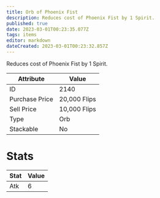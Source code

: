 ```yaml
---
title: Orb of Phoenix Fist
description: Reduces cost of Phoenix Fist by 1 Spirit.
published: true
date: 2023-03-01T00:23:35.077Z
tags: items
editor: markdown
dateCreated: 2023-03-01T00:23:32.857Z
---
```


Reduces cost of Phoenix Fist by 1 Spirit.

|Attribute|Value|
|-|-|
|ID|2140|
|Purchase Price|20,000 Flips|
|Sell Price|10,000 Flips|
|Type|Orb|
|Stackable|No|

# Stats
|Stat|Value|
|-|-|
|Atk|6|
